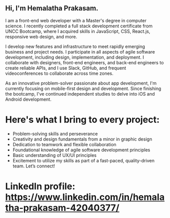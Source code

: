 ## Hi, I'm Hemalatha Prakasam.

I am a front-end web developer with a Master's degree in computer science. I recently completed a full stack development certificate from UNCC Bootcamp, where I acquired skills in JavaScript, CSS, React.js, responsive web design, and more.

I develop new features and infrastructure to meet rapidly emerging business and project needs. I participate in all aspects of agile software development, including design, implementation, and deployment. I collaborate with designers, front-end engineers, and back-end engineers to create reliable APIs, and I use Slack, GitHub, and frequent videoconferences to collaborate across time zones.

As an innovative problem-solver passionate about app development, I'm currently focusing on mobile-first design and development. Since finishing the bootcamp, I've continued independent studies to delve into iOS and Android development.

# Here's what I bring to every project:
- Problem-solving skills and perseverance
- Creativity and design fundamentals from a minor in graphic design
- Dedication to teamwork and flexible collaboration
- Foundational knowledge of agile software development principles
- Basic understanding of UX/UI principles
- Excitement to utilize my skills as part of a fast-paced, quality-driven team. Let’s connect!

# LinkedIn profile: https://www.linkedin.com/in/hemalatha-prakasam-42040377/
